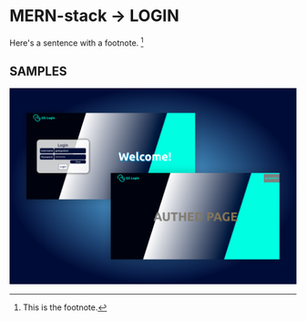 # MERN-stack -> LOGIN

Here's a sentence with a footnote. [^1]

[^1]: This is the footnote.

## SAMPLES
![alt text](https://github.com/garkgodwin/mern-login/blob/master/samples/result.png)